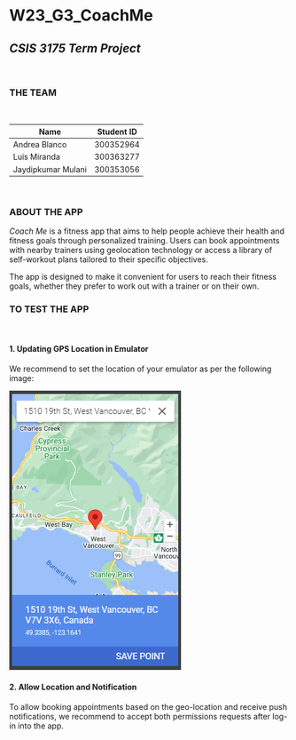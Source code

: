# W23_G3_CoachMe

## *CSIS 3175 Term Project*
<br/>

### **THE TEAM**
<br/>

| Name               | Student ID |
|--------------------|------------|
| Andrea Blanco      | 300352964  |
| Luis Miranda       | 300363277  |
| Jaydipkumar Mulani | 300353056  |

<br/>

### **ABOUT THE APP**

*Coach Me* is a fitness app that aims to help people achieve their health and fitness goals through personalized training. Users can book appointments with nearby trainers using geolocation technology or access a library of self-workout plans tailored to their specific objectives. 

The app is designed to make it convenient for users to reach their fitness goals, whether they prefer to work out with a trainer or on their own.
<br/>

### **TO TEST THE APP**
<br/>

#### **1. Updating GPS Location in Emulator**
We recommend to set the location of your emulator as per the following image: 

![Test Location](./testuserlocation.png "Test User Location")

#### **2. Allow Location and Notification**
To allow booking appointments based on the geo-location and receive push notifications, we recommend to accept both permissions requests after log-in into the app.

